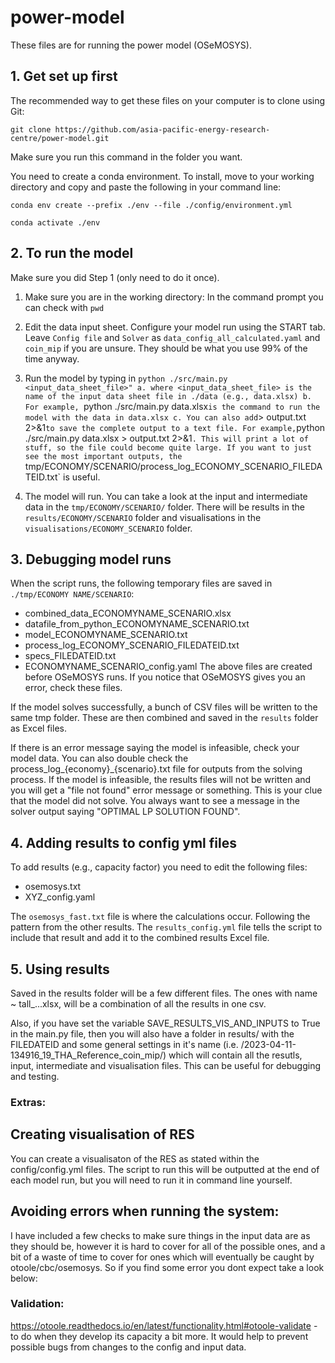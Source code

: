 # power-model

These files are for running the power model (OSeMOSYS).

## 1. Get set up first
The recommended way to get these files on your computer is to clone using Git:

`git clone https://github.com/asia-pacific-energy-research-centre/power-model.git`

Make sure you run this command in the folder you want.

You need to create a conda environment. To install, move to your working directory and copy and paste the following in your command line:

`conda env create --prefix ./env --file ./config/environment.yml`

`conda activate ./env`

## 2. To run the model 
Make sure you did Step 1 (only need to do it once).

1. Make sure you are in the working directory:
    In the command prompt you can check with `pwd`

2. Edit the data input sheet. Configure your model run using the START tab. Leave `Config file` and `Solver` as `data_config_all_calculated.yaml` and `coin_mip` if you are unsure. They should be what you use 99% of the time anyway.

3. Run the model by typing in `python ./src/main.py <input_data_sheet_file>"
    a. where <input_data_sheet_file> is the name of the input data sheet file in ./data (e.g., data.xlsx)
    b. For example, `python ./src/main.py data.xlsx` is the command to run the model with the data in data.xlsx
    c. You can also add `> output.txt 2>&1` to save the complete output to a text file. For example, `python ./src/main.py data.xlsx > output.txt 2>&1`. This will print a lot of stuff, so the file could become quite large. If you want to just see the most important outputs, the `tmp/ECONOMY/SCENARIO/process_log_ECONOMY_SCENARIO_FILEDATEID.txt` is useful.

4. The model will run. You can take a look at the input and intermediate data in the `tmp/ECONOMY/SCENARIO/` folder. There will be results in the `results/ECONOMY/SCENARIO` folder and visualisations in the `visualisations/ECONOMY_SCENARIO` folder.

## 3. Debugging model runs
When the script runs, the following temporary files are saved in `./tmp/ECONOMY NAME/SCENARIO`:
- combined_data_ECONOMYNAME_SCENARIO.xlsx
- datafile_from_python_ECONOMYNAME_SCENARIO.txt
- model_ECONOMYNAME_SCENARIO.txt
- process_log_ECONOMY_SCENARIO_FILEDATEID.txt
- specs_FILEDATEID.txt
- ECONOMYNAME_SCENARIO_config.yaml
The above files are created before OSeMOSYS runs. If you notice that OSeMOSYS gives you an error, check these files. 

If the model solves successfully, a bunch of CSV files will be written to the same tmp folder. These are then combined and saved in the `results` folder as Excel files. 

If there is an error message saying the model is infeasible, check your model data. You can also double check the process_log_{economy}_{scenario}.txt file for outputs from the solving process. If the model is infeasible, the results files will not be written and you will get a "file not found" error message or something. This is your clue that the model did not solve. You always want to see a message in the solver output saying "OPTIMAL LP SOLUTION FOUND".

## 4. Adding results to config yml files
To add results (e.g., capacity factor) you need to edit the following files:
- osemosys.txt
- XYZ_config.yaml

The `osemosys_fast.txt` file is where the calculations occur. Following the pattern from the other results. The `results_config.yml` file tells the script to include that result and add it to the combined results Excel file.

## 5. Using results
Saved in the results folder will be a few different files. The ones with name ~ tall_...xlsx, will be a combination of all the results in one csv. 

Also, if you have set the variable SAVE_RESULTS_VIS_AND_INPUTS to True in the main.py file, then you will also have a folder in results/ with the FILEDATEID and some general settings in it's name (i.e. /2023-04-11-134916_19_THA_Reference_coin_mip/) which will contain all the resutls, input, intermediate and visualisation files. This can be useful for debugging and testing.

### Extras: 
## Creating visualisation of RES
You can create a visualisaton of the RES as stated within the config/config.yml files. The script to run this will be outputted at the end of each model run, but you will need to run it in command line yourself.

## Avoiding errors when running the system:
I have included a few checks to make sure things in the input data are as they should be, however it is hard to cover for all of the possible ones, and a bit of a waste of time to cover for ones which will eventually be caught by otoole/cbc/osemosys. So if you find some error you dont expect take a look below:

### Validation:
https://otoole.readthedocs.io/en/latest/functionality.html#otoole-validate - to do when they develop its capacity a bit more. It would help to prevent possible bugs from changes to the config and input data.